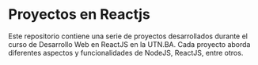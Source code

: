 # Proyectos en Reactjs

Este repositorio contiene una serie de proyectos desarrollados durante el curso de Desarrollo Web en ReactJS en la UTN.BA. Cada proyecto aborda diferentes aspectos y funcionalidades de NodeJS, ReactJS, entre otros.
